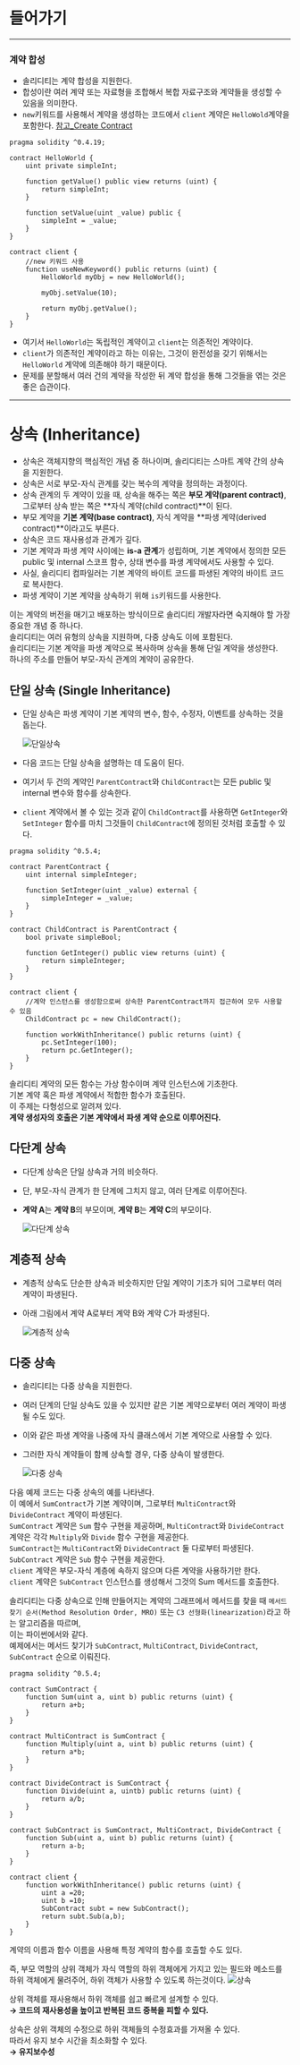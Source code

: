 # 들어가기
<hr>

### 계약 합성

- 솔리디티는 계약 합성을 지원한다.
- 합성이란 여러 계약 또는 자료형을 조합해서 복합 자료구조와 계약들을 생성할 수 있음을 의미한다.
- `new`키워드를 사용해서 계약을 생성하는 코드에서 `client` 계약은 `HelloWold`계약을 포함한다. [참고_Create Contract](https://github.com/lhn1455/TIL/blob/980937acf340afb3008e6572f852c9cd6072dcc0/Solidity/Create%20Contract.md)
```solidity
pragma solidity ^0.4.19;

contract HelloWorld {
    uint private simpleInt;
    
    function getValue() public view returns (uint) {
        return simpleInt;
    }
    
    function setValue(uint _value) public {
        simpleInt = _value;
    }
}

contract client {
    //new 키워드 사용
    function useNewKeyword() public returns (uint) {
        HelloWorld myObj = new HelloWorld(); 
        
        myObj.setValue(10);
        
        return myObj.getValue();
    }
}
```
- 여기서 `HelloWorld`는 독립적인 계약이고 `client`는 의존적인 계약이다.
- `client`가 의존적인 계약이라고 하는 이유는, 그것이 완전성을 갖기 위해서는 `HelloWorld` 계약에 의존해야 하기 때문이다.
- 문제를 분할해서 여러 건의 계약을 작성한 뒤 계약 합성을 통해 그것들을 엮는 것은 좋은 습관이다.

<hr>


# 상속 (Inheritance)
- 상속은 객체지향의 핵심적인 개념 중 하나이며, 솔리디티는 스마트 계약 간의 상속을 지원한다.
- 상속은 서로 부모-자식 관계를 갖는 복수의 계약을 정의하는 과정이다.
- 상속 관계의 두 계약이 있을 때, 상속을 해주는 쪽은 **부모 계약(parent contract)**, 그로부터 상속 받는 쪽은 **자식 계약(child contract)**이 된다.
- 부모 계약을 **기본 계약(base contract)**, 자식 계약을 **파생 계약(derived contract)**이라고도 부른다.
- 상속은 코드 재사용성과 관계가 깊다.
- 기본 계약과 파생 계약 사이에는 **is-a 관계**가 성립하며, 기본 계약에서 정의한 모든 public 및 internal 스코프 함수, 상태 변수를 파생 계약에서도 사용할 수 있다.
- 사실, 솔리디티 컴파일러는 기본 계약의 바이트 코드를 파생된 계약의 바이트 코드로 복사한다.
- 파생 계약이 기본 계약을 상속하기 위해 `is`키워드를 사용한다.

이는 계약의 버전을 매기고 배포하는 방식이므로 솔리디티 개발자라면 숙지해야 할 가장 중요한 개념 중 하나다.   
솔리디티는 여러 유형의 상속을 지원하며, 다중 상속도 이에 포함된다.   
솔리디티는 기본 계약을 파생 계약으로 복사하며 상속을 통해 단일 계약을 생성한다.   
하나의 주소를 만들어 부모-자식 관계의 계약이 공유한다.   

## 단일 상속 (Single Inheritance)
- 단일 상속은 파생 계약이 기본 계약의 변수, 함수, 수정자, 이벤트를 상속하는 것을 돕는다.   

    ![단일상속](/Solidity/img/img.png)

- 다음 코드는 단일 상속을 설명하는 데 도움이 된다.
- 여기서 두 건의 계약인 `ParentContract`와 `ChildContract`는 모든 public 및 internal 변수와 함수를 상속한다.
- `client` 계약에서 볼 수 있는 것과 같이 `ChildContract`를 사용하면 `GetInteger`와 `SetInteger` 함수를 마치 그것들이 `ChildContract`에 정의된 것처럼 호출할 수 있다.
```solidity
pragma solidity ^0.5.4;

contract ParentContract {
    uint internal simpleInteger;
    
    function SetInteger(uint _value) external {
        simpleInteger = _value;
    }
}

contract ChildContract is ParentContract {
    bool private simpleBool;
    
    function GetInteger() public view returns (uint) {
        return simpleInteger;
    }
}

contract client {
    //계약 인스턴스를 생성함으로써 상속한 ParentContract까지 접근하여 모두 사용할 수 있음
    ChildContract pc = new ChildContract(); 
    
    function workWithInheritance() public returns (uint) {
        pc.SetInteger(100);
        return pc.GetInteger();
    }
}
```

솔리디티 계약의 모든 함수는 가상 함수이며 계약 인스턴스에 기초한다.   
기본 계약 혹은 파생 계약에서 적합한 함수가 호출된다.   
이 주제는 다형성으로 알려져 있다.   
**계약 생성자의 호출은 기본 계약에서 파생 계약 순으로 이루어진다.**   


## 다단계 상속
- 다단계 상속은 단일 상속과 거의 비슷하다.
- 단, 부모-자식 관계가 한 단계에 그치지 않고, 여러 단계로 이루어진다.
- **계약 A**는 **계약 B**의 부모이며, **계약 B**는 **계약 C**의 부모이다.   

    ![다단계 상속](/Solidity/img/inheritance.png)

## 계층적 상속
- 계층적 상속도 단순한 상속과 비숫하지만 단일 계약이 기초가 되어 그로부터 여러 계약이 파생된다.
- 아래 그림에서 계약 A로부터 계약 B와 계약 C가 파생된다.

    ![계층적 상속](/Solidity/img/inheritance1.png)

## 다중 상속
- 솔리디티는 다중 상속을 지원한다.
- 여러 단계의 단일 상속도 있을 수 있지만 같은 기본 계약으로부터 여러 계약이 파생될 수도 있다.
- 이와 같은 파생 계약을 나중에 자식 클래스에서 기본 계약으로 사용할 수 있다.
- 그러한 자식 계약들이 함께 상속할 경우, 다중 상속이 발생한다.  

    ![다중 상속](/Solidity/img/inheritance2.png)

다음 예제 코드는 다중 상속의 예를 나타낸다.   
이 예에서 `SumContract`가 기본 계약이며, 그로부터 `MultiContract`와 `DivideContract` 계약이 파생된다.   
`SumContract` 계약은 `Sum` 함수 구현을 제공하며, `MultiContract`와 `DivideContract` 계약은 각각 `Multiply`와 `Divide` 함수 구현을 제공한다.   
`SumContract`는 `MultiContract`와 `DivideContract` 둘 다로부터 파생된다.   
`SubContract` 계약은 `Sub` 함수 구현을 제공한다.   
`client` 계약은 부모-자식 계층에 속하지 않으며 다른 계약을 사용하기만 한다.   
`client` 계약은 `SubContract` 인스턴스를 생성해서 그것의 Sum 메서드를 호출한다.   

솔리디티는 다중 상속으로 인해 만들어지는 계약의 그래프에서 메서드를 찾을 때 `메서드 찾기 순서(Method Resolution Order, MRO)` 또는 `C3 선형화(linearization)`라고 하는 알고리즘을 따르며,   
이는 파이썬에서와 같다.   
예제에서는 메서드 찾기가 `SubContract`, `MultiContract`, `DivideContract`, `SubContract` 순으로 이뤄진다.

```solidity
pragma solidity ^0.5.4;

contract SumContract {
    function Sum(uint a, uint b) public returns (uint) {
        return a+b;
    }
}

contract MultiContract is SumContract {
    function Multiply(uint a, uint b) public returns (uint) {
        return a*b;
    }
}

contract DivideContract is SumContract {
    function Divide(uint a, uintb) public returns (uint) {
        return a/b;
    }
}

contract SubContract is SumContract, MultiContract, DivideContract {
    function Sub(uint a, uint b) public returns (uint) {
        return a-b;
    }
}

contract client {
    function workWithInheritance() public returns (uint) {
        uint a =20;
        uint b =10;
        SubContract subt = new SubContract();
        return subt.Sub(a,b);
    }
}
```
계약의 이름과 함수 이름을 사용해 특정 계약의 함수를 호출할 수도 있다.

즉, 부모 역할의 상위 객체가 자식 역할의 하위 객체에게 가지고 있는 필드와 메소드를 하위 객체에게 물려주어, 하위 객체가 사용할 수 있도록 하는것이다.
![상속](/Solidity/img/inheritance3.png)   

상위 객체를 재사용해서 하위 객체를 쉽고 빠르게 설계할 수 있다.   
**→ 코드의 재사용성을 높이고 반복된 코드 중복을 피할 수 있다.**

상속은 상위 객체의 수정으로 하위 객체들의 수정효과를 가져올 수 있다.   
따라서 유지 보수 시간을 최소화할 수 있다.   
**→ 유지보수성**